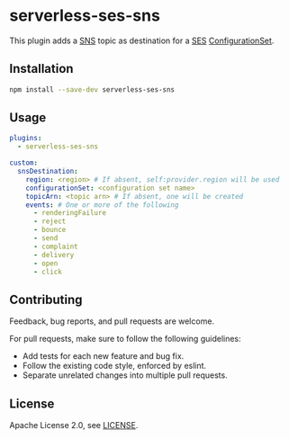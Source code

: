 # serverless-ses-sns

This plugin adds a [SNS](https://aws.amazon.com/sns/) topic as destination for a [SES](https://aws.amazon.com/ses/) [ConfigurationSet](https://docs.aws.amazon.com/ses/latest/DeveloperGuide/using-configuration-sets.html).

## Installation
```bash
npm install --save-dev serverless-ses-sns
```

## Usage
```yaml
plugins:
  - serverless-ses-sns

custom:
  snsDestination:
    region: <region> # If absent, self:provider.region will be used
    configurationSet: <configuration set name>
    topicArn: <topic arn> # If absent, one will be created
    events: # One or more of the following
      - renderingFailure
      - reject
      - bounce
      - send
      - complaint
      - delivery
      - open
      - click
```

## Contributing
Feedback, bug reports, and pull requests are welcome.

For pull requests, make sure to follow the following guidelines:
* Add tests for each new feature and bug fix.
* Follow the existing code style, enforced by eslint.
* Separate unrelated changes into multiple pull requests.

## License
Apache License 2.0, see [LICENSE](LICENSE.md).

